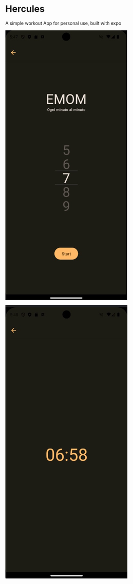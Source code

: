# Hercules

A simple workout App for personal use, built with expo

![hercules1](./assets/images/hercules1.jpg)
![hercules2](./assets/images/hercules2.jpg)


